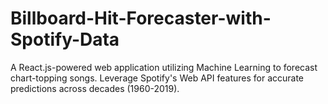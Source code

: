 # Billboard-Hit-Forecaster-with-Spotify-Data
A React.js-powered web application utilizing Machine Learning to forecast chart-topping songs. Leverage Spotify's Web API features for accurate predictions across decades (1960-2019).
